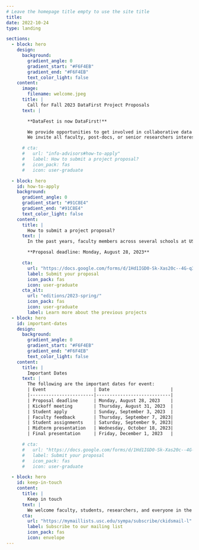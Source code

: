 ```yaml
---
# Leave the homepage title empty to use the site title
title:
date: 2022-10-24
type: landing

sections:
  - block: hero
    design:
      background:
        gradient_angle: 0
        gradient_start: "#F6F4EB"
        gradient_end: "#F6F4EB"
        text_color_light: false
    content:
      image:
        filename: welcome.jpeg
      title: |
        Call for Fall 2023 DataFirst Project Proposals
      text: |

        **DataFest is now DataFirst!**

        We provide opportunities to get involved in collaborative data science projects with other faculty and students across the university and with data science students in training.
        We invite all faculty, post-docs, or senior researchers interested in exploring new collaborations in data science to propose projects to the center for Fall 2023.

      # cta:
      #   url: "info-advisors#how-to-apply"
      #   label: How to submit a project proposal?
      #   icon_pack: fas
      #   icon: user-graduate

  - block: hero
    id: how-to-apply
    background:
      gradient_angle: 0
      gradient_start: "#91C8E4"
      gradient_end: "#91C8E4"
      text_color_light: false
    content:
      title: |
        How to submit a project proposal?
      text: |
        In the past years, faculty members across several schools at USC have been collaborating through CKIDS to work on joint projects through DataFest events. In these events, faculty and senior researchers have been able to tackle new interdisciplinary topics, and engage students in data science, computer science and other disciplines to work together to formulate interesting problems and to define joint approaches to solve them.

        **Proposal deadline: Monday, August 28, 2023**

      cta:
        url: "https://docs.google.com/forms/d/1Hd1IGD0-Sk-Xas20c--4G-q3koXzKcSlCNbVWLU0cKU"
        label: Submit your proposal
        icon_pack: fas
        icon: user-graduate
      cta_alt:
        url: "editions/2023-spring/"
        icon_pack: fas
        icon: user-graduate
        label: Learn more about the previous projects
  - block: hero
    id: important-dates
    design:
      background:
        gradient_angle: 0
        gradient_start: "#F6F4EB"
        gradient_end: "#F6F4EB"
        text_color_light: false
    content:
      title: |
        Important Dates
      text: |
        The following are the important dates for event:
        | Event                  | Date                       |
        |------------------------|----------------------------|
        | Proposal deadline      | Monday, August 28, 2023    |
        | Kickoff meeting        | Thursday, August 31, 2023  |
        | Student apply          | Sunday, September 3, 2023  |
        | Faculty feedback       | Thursday, September 7, 2023|
        | Student assignments    | Saturday, September 9, 2023|
        | Midterm presentation   | Wednesday, October 18, 2023|
        | Final presentation     | Friday, December 1, 2023   |

      # cta:
      #   url: "https://docs.google.com/forms/d/1Hd1IGD0-Sk-Xas20c--4G-q3koXzKcSlCNbVWLU0cKU"
      #   label: Submit your proposal
      #   icon_pack: fas
      #   icon: user-graduate

  - block: hero
    id: keep-in-touch
    content:
      title: |
        Keep in touch
      text: |
        We welcome faculty, students, researchers, and everyone in the Trojan family to participate in DataFirst. Please signup for our mailing list or contact us with any questions!
      cta:
        url: "https://mymaillists.usc.edu/sympa/subscribe/ckidsmail-l"
        label: Subscribe to our mailing list
        icon_pack: fas
        icon: envelope
---
```

